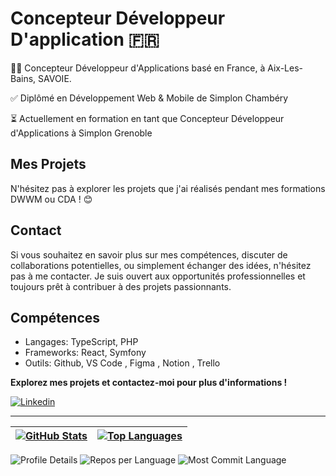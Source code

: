 # Concepteur Développeur D'application 🇫🇷

👨‍💻 Concepteur Développeur d'Applications basé en France, à Aix-Les-Bains, SAVOIE.

✅ Diplômé en Développement Web & Mobile de Simplon Chambéry 

⏳ Actuellement en formation en tant que Concepteur Développeur d'Applications à Simplon Grenoble 

## Mes Projets

N'hésitez pas à explorer les projets que j'ai réalisés pendant mes formations DWWM ou CDA ! 😊

## Contact

Si vous souhaitez en savoir plus sur mes compétences, discuter de collaborations potentielles, ou simplement échanger des idées, n'hésitez pas à me contacter. Je suis ouvert aux opportunités professionnelles et toujours prêt à contribuer à des projets passionnants.

## Compétences

- Langages: TypeScript, PHP
- Frameworks: React, Symfony
- Outils: Github, VS Code , Figma , Notion , Trello


**Explorez mes projets et contactez-moi pour plus d'informations !**

[![Linkedin](https://img.shields.io/badge/LinkedIn-Christopher_Moron-blue?style=flat-square&logo=linkedin&labelColor=blue)](https://www.linkedin.com/in/christophermoron/)

---

| [![GitHub Stats](https://github-readme-stats.vercel.app/api?username=TryZorce&show_icons=true&include_all_commits=true&theme=buefy&hide_border=false)](https://github.com/anuraghazra/github-readme-stats) | [![Top Languages](https://github-readme-stats.vercel.app/api/top-langs/?username=TryZorce&layout=compact&theme=buefy&hide_border=true)](https://github.com/anuraghazra/github-readme-stats) |
| --------------------------------------------------------------------------------------------------------------------------------------------------------------------------------------------------------------------------------------------------------------------- | -------------------------------------------------------------------------------------------------------------------------------------------------------------------------------------------------------------------- |
![Profile Details](http://github-profile-summary-cards.vercel.app/api/cards/profile-details?username=TryZorce&theme=github)
![Repos per Language](http://github-profile-summary-cards.vercel.app/api/cards/repos-per-language?username=TryZorce&theme=github)
![Most Commit Language](http://github-profile-summary-cards.vercel.app/api/cards/most-commit-language?username=TryZorce&theme=github)